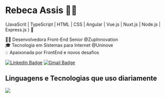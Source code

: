 # Rebeca Assis 👩‍💻
(JavaScrit | TypeScript | HTML | CSS | Angular | Vue.js | Nuxt.js | Node.js | Express.js ) 🚀

👩‍💻 Desenvolvedora Front-End Senior @ZupInnovation <br>
🎓 Tecnologia em Sistemas para Internet @Uninove <br>
💡 Apaixonada por FrontEnd e novos desafios <br>


[![Linkedin Badge](https://img.shields.io/badge/-Rebeca%20Assis-081a28?style=flat-square&logo=Linkedin&logoColor=white&link=https://www.linkedin.com/in/rebeca-oliveira-assis/)](https://www.linkedin.com/in/rebeca-oliveira-assis/)
[![Gmail Badge](https://img.shields.io/badge/-rebeca.oassis@hotmail.com-081a28?style=flat-square&logo=Gmail&logoColor=white&link=mailto:rebeca.oassis@hotmail.com)](mailto:rebeca.oassis@hotmail.com)


## Linguagens e Tecnologias que uso diariamente
 <img src="https://skillicons.dev/icons?i=html,css,scss,js,nodejs,express,ts,angular,vue,nuxtjs,vscode,git,github,gitlab" />

